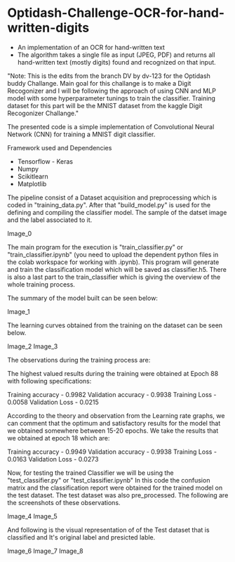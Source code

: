 # Optidash-Challenge-OCR-for-hand-written-digits
- An implementation of an OCR for hand-written text  
- The algorithm takes a single file as input (JPEG, PDF) and returns all hand-written text (mostly digits) found and recognized on that input. 

"Note: This is the edits from the branch DV by dv-123 for the Optidash buddy Challange. Main goal for this challange is to make a Digit Recogonizer and I will be following the approach of using CNN and MLP model with some hyperparameter tunings to train the classifier. Training dataset for this part will be the MNIST dataset from the kaggle Digit Recogonizer Challange."

The presented code is a simple implementation of Convolutional Neural Network (CNN) for training a MNIST digit classifier.

Framework used and Dependencies
- Tensorflow - Keras
- Numpy
- Scikitlearn
- Matplotlib

The pipeline consist of a Dataset acquisition and preprocessing which is coded in "training_data.py". After that "build_model.py" is used for the defining and compiling the classifier model. The sample of the datset image and the label associated to it.

Image_0

The main program for the execution is "train_classifier.py" or "train_classifier.ipynb" (you need to upload the dependent python files in the colab workspace for working with .ipynb). This program will generate and train the classification model which will be saved as classifier.h5. There is also a last part to the train_classifier which is giving the overview of the whole training process.

The summary of the model built can be seen below:

Image_1

The learning curves obtained from the training on the dataset can be seen below.

Image_2
Image_3

The observations during the training process are:

The highest valued results during the training were obtained at Epoch 88 with following specifications:

Training accuracy   - 0.9982 
Validation accuracy - 0.9938
Training Loss       - 0.0058
Validation Loss     - 0.0215

According to the theory and observation from the Learning rate graphs, we can comment that the optimum and satisfactory results for the model that we obtained somewhere between 15-20 epochs. We take the results that we obtained at epoch 18 which are:

Training accuracy   - 0.9949 
Validation accuracy - 0.9938
Training Loss       - 0.0163
Validation Loss     - 0.0273

Now, for testing the trained Classifier we will be using the "test_classifier.py" or "test_classifier.ipynb" In this code the confusion matrix and the classification report were obtained for the trained model on the test dataset. The test dataset was also pre_processed. The following are the screenshots of these observations.

Image_4
Image_5

And following is the visual representation of of the Test dataset that is classified and It's original label and presicted lable.

Image_6
Image_7
Image_8